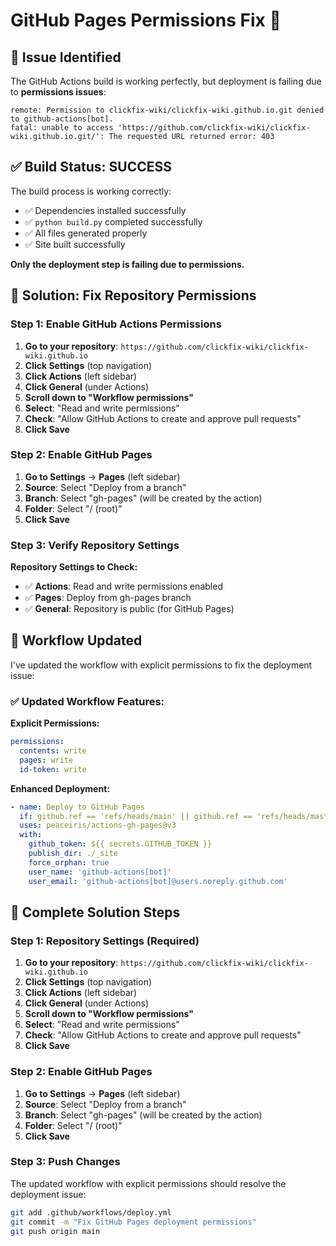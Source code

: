 # GitHub Pages Permissions Fix 🔧

## 🚨 **Issue Identified**

The GitHub Actions build is working perfectly, but deployment is failing due to **permissions issues**:

```
remote: Permission to clickfix-wiki/clickfix-wiki.github.io.git denied to github-actions[bot].
fatal: unable to access 'https://github.com/clickfix-wiki/clickfix-wiki.github.io.git/': The requested URL returned error: 403
```

## ✅ **Build Status: SUCCESS**

The build process is working correctly:
- ✅ Dependencies installed successfully
- ✅ `python build.py` completed successfully
- ✅ All files generated properly
- ✅ Site built successfully

**Only the deployment step is failing due to permissions.**

## 🔧 **Solution: Fix Repository Permissions**

### **Step 1: Enable GitHub Actions Permissions**

1. **Go to your repository**: `https://github.com/clickfix-wiki/clickfix-wiki.github.io`
2. **Click Settings** (top navigation)
3. **Click Actions** (left sidebar)
4. **Click General** (under Actions)
5. **Scroll down to "Workflow permissions"**
6. **Select**: "Read and write permissions"
7. **Check**: "Allow GitHub Actions to create and approve pull requests"
8. **Click Save**

### **Step 2: Enable GitHub Pages**

1. **Go to Settings** → **Pages** (left sidebar)
2. **Source**: Select "Deploy from a branch"
3. **Branch**: Select "gh-pages" (will be created by the action)
4. **Folder**: Select "/ (root)"
5. **Click Save**

### **Step 3: Verify Repository Settings**

**Repository Settings to Check:**
- ✅ **Actions**: Read and write permissions enabled
- ✅ **Pages**: Deploy from gh-pages branch
- ✅ **General**: Repository is public (for GitHub Pages)

## 🚀 **Workflow Updated**

I've updated the workflow with explicit permissions to fix the deployment issue:

### **✅ Updated Workflow Features:**

**Explicit Permissions:**
```yaml
permissions:
  contents: write
  pages: write
  id-token: write
```

**Enhanced Deployment:**
```yaml
- name: Deploy to GitHub Pages
  if: github.ref == 'refs/heads/main' || github.ref == 'refs/heads/master'
  uses: peaceiris/actions-gh-pages@v3
  with:
    github_token: ${{ secrets.GITHUB_TOKEN }}
    publish_dir: ./_site
    force_orphan: true
    user_name: 'github-actions[bot]'
    user_email: 'github-actions[bot]@users.noreply.github.com'
```

## 🔧 **Complete Solution Steps**

### **Step 1: Repository Settings (Required)**

1. **Go to your repository**: `https://github.com/clickfix-wiki/clickfix-wiki.github.io`
2. **Click Settings** (top navigation)
3. **Click Actions** (left sidebar)
4. **Click General** (under Actions)
5. **Scroll down to "Workflow permissions"**
6. **Select**: "Read and write permissions"
7. **Check**: "Allow GitHub Actions to create and approve pull requests"
8. **Click Save**

### **Step 2: Enable GitHub Pages**

1. **Go to Settings** → **Pages** (left sidebar)
2. **Source**: Select "Deploy from a branch"
3. **Branch**: Select "gh-pages" (will be created by the action)
4. **Folder**: Select "/ (root)"
5. **Click Save**

### **Step 3: Push Changes**

The updated workflow with explicit permissions should resolve the deployment issue:

```bash
git add .github/workflows/deploy.yml
git commit -m "Fix GitHub Pages deployment permissions"
git push origin main
```
 